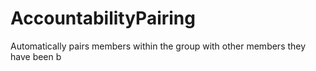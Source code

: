 # AccountabilityPairing
Automatically pairs members within the group with other members they have been b
